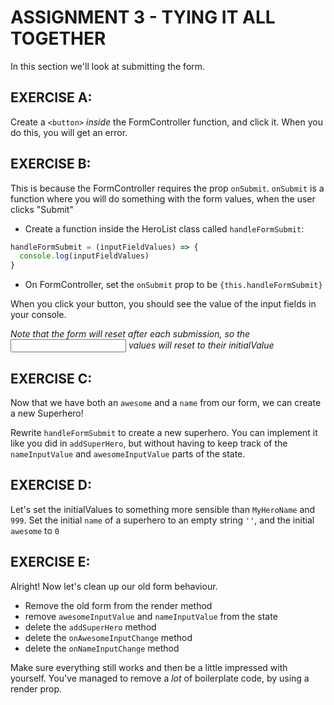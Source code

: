 # ASSIGNMENT 3 - TYING IT ALL TOGETHER

In this section we'll look at submitting the form.

## EXERCISE A:
Create a `<button>` *inside* the FormController function, and click it.
When you do this, you will get an error.

## EXERCISE B:
This is because the FormController requires the prop `onSubmit`.
`onSubmit` is a function where you will do something with the form values, when the user clicks
"Submit"

- Create a function inside the HeroList class called `handleFormSubmit`:
```js
handleFormSubmit = (inputFieldValues) => {
  console.log(inputFieldValues)
}
```
- On FormController, set the `onSubmit` prop to be `{this.handleFormSubmit}`

When you click your button, you should see the value of the input fields
in your console.

*Note that the form will reset after each submission, so the <input> values will
reset to their initialValue*

## EXERCISE C:
Now that we have both an `awesome` and a `name` from our form,
we can create a new Superhero!

Rewrite `handleFormSubmit` to create a new superhero. You can implement it like
you did in `addSuperHero`, but without having to keep track of the `nameInputValue` and
`awesomeInputValue` parts of the state.

## EXERCISE D:
Let's set the initialValues to something more sensible than `MyHeroName` and `999`.
Set the initial `name` of a superhero to an empty string `''`, and the initial `awesome` to `0`

## EXERCISE E:
Alright! Now let's clean up our old form behaviour.

- Remove the old form from the render method
- remove `awesomeInputValue` and `nameInputValue` from the state
- delete the `addSuperHero` method
- delete the `onAwesomeInputChange` method
- delete the `onNameInputChange` method

Make sure everything still works and then be a little impressed with
yourself. You've managed to remove a *lot* of boilerplate code, by using a 
render prop.
